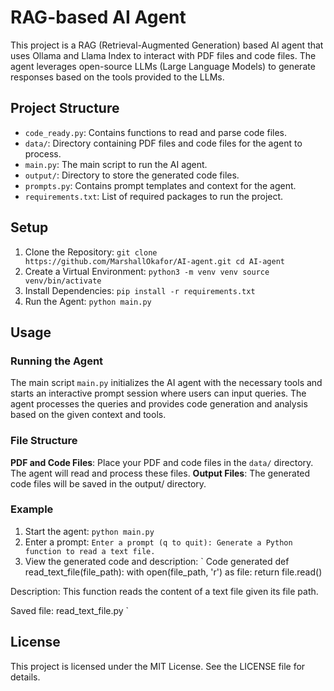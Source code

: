 # RAG-based AI Agent
This project is a RAG (Retrieval-Augmented Generation) based AI agent that uses Ollama and Llama Index to interact with PDF files and code files. The agent leverages open-source LLMs (Large Language Models) to generate responses based on the tools provided to the LLMs.

## Project Structure
- `code_ready.py`: Contains functions to read and parse code files.
- `data/`: Directory containing PDF files and code files for the agent to process.
- `main.py`: The main script to run the AI agent.
- `output/`: Directory to store the generated code files.
- `prompts.py`: Contains prompt templates and context for the agent.
- `requirements.txt`: List of required packages to run the project.

## Setup
1. Clone the Repository:
`
git clone https://github.com/MarshallOkafor/AI-agent.git
cd AI-agent
`
2. Create a Virtual Environment:
`
python3 -m venv venv
source venv/bin/activate
`
3. Install Dependencies:
`
pip install -r requirements.txt
`
4. Run the Agent:
`
python main.py
`

## Usage
### Running the Agent
The main script `main.py` initializes the AI agent with the necessary tools and starts an interactive prompt session where users can input queries. The agent processes the queries and provides code generation and analysis based on the given context and tools.

### File Structure
**PDF and Code Files**: Place your PDF and code files in the `data/` directory. The agent will read and process these files.
**Output Files**: The generated code files will be saved in the output/ directory.

### Example
1. Start the agent:
`
python main.py
`
2. Enter a prompt:
`
Enter a prompt (q to quit): Generate a Python function to read a text file.
`
3. View the generated code and description:
`
Code generated
def read_text_file(file_path):
    with open(file_path, 'r') as file:
        return file.read()

Description: This function reads the content of a text file given its file path.

Saved file: read_text_file.py
`
## License
This project is licensed under the MIT License. See the LICENSE file for details.
